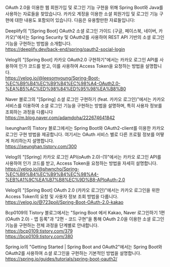 OAuth 2.0을 이용한 웹 회원가입 및 로그인 기능 구현을 위해 Spring Boot와 Java를 사용하는 자료들을 찾았습니다. 카카오 계정을 이용한 소셜 회원가입 및 로그인 기능 구현에 대한 내용도 포함되어 있습니다. 다음은 유용할만한 자료들입니다:
  
Deeplify의 "[Spring Boot] OAuth2 소셜 로그인 가이드 (구글, 페이스북, 네이버, 카카오)"에서는 Spring Security 및 OAuth2를 사용하여 REST API 기반의 소셜 로그인 기능을 구현하는 방법을 소개합니다​​.  
https://deeplify.dev/back-end/spring/oauth2-social-login  
  
Velog의 "[Spring Boot] 카카오 OAuth2.0 구현하기"에서는 카카오 로그인 API를 사용하여 인가 코드를 받고, 이를 사용하여 Access Token을 요청하는 방법을 설명합니다​​.  
https://velog.io/@leesomyoung/Spring-Boot-%EC%B9%B4%EC%B9%B4%EC%98%A4-OAuth2.0-%EA%B5%AC%ED%98%84%ED%95%98%EA%B8%B0  
  
Naver 블로그의 "[Spring] 소셜 로그인 구현하기 (feat. 카카오 로그인)"에서는 카카오 서비스를 이용하여 소셜 로그인 기능을 구현하는 방법을 설명하며, 특히 사용자 정보를 조회하는 과정을 다룹니다​​   
https://m.blog.naver.com/adamdoha/222674641842  
  
Iseunghan의 Tistory 블로그에서는 Spring Boot와 OAuth2-client를 이용한 카카오 로그인 구현 방법을 제공합니다. 여기서는 OAuth 서비스 별로 다른 프로필 정보를 어떻게 처리하는지 설명합니다​​.  
https://iseunghan.tistory.com/300  
  
Velog의 "[Spring] 카카오 로그인 API(oAuth 2.0)-(1)"에서는 카카오 로그인 API를 사용하여 인가 코드를 받고, Access Token을 요청하는 방법을 자세히 설명합니다​​.  
https://velog.io/@shwncho/Spring-%EC%B9%B4%EC%B9%B4%EC%98%A4-%EB%A1%9C%EA%B7%B8%EC%9D%B8-APIoAuth-2.0  
  
Velog의 "[Spring Boot] OAuth 2.0 (카카오 로그인)"에서는 카카오 로그인을 위한 Access Token의 요청 및 사용자 정보 조회 방법을 다룹니다​​.  
https://velog.io/@723poil/Spring-Boot-OAuth-2.0-kakao  
  
Bcp0109의 Tistory 블로그에서는 "Spring Boot 에서 Kakao, Naver 로그인하기 1편 (OAuth 2.0) - 앱 등록"과 "2편 - 코드 구현"을 통해 OAuth 2.0을 이용한 소셜 로그인 기능을 구현하는 전체 과정을 단계별로 안내합니다​​​​.  
https://bcp0109.tistory.com/379  
https://bcp0109.tistory.com/380  
  
Spring.io의 "Getting Started | Spring Boot and OAuth2"에서는 Spring Boot와 OAuth2를 사용하여 소셜 로그인을 구현하는 기본적인 방법을 설명합니다​​.  
https://spring.io/guides/tutorials/spring-boot-oauth2/   

